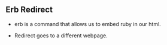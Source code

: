 ## Erb Redirect

* erb is a command that allows us to embed ruby in our html. 

* Redirect goes to a different webpage. 